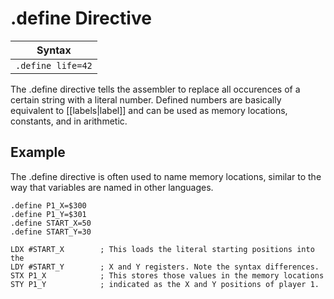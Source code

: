 .define Directive
=================
| Syntax              |
|---------------------|
|```.define life=42```|

The .define directive tells the assembler to replace all occurences of a certain
string with a literal number. Defined numbers are basically equivalent to
[[labels|label]] and can be used as memory locations, constants, and in
arithmetic.


Example
-------
The .define directive is often used to name memory locations, similar to the way
that variables are named in other languages.

    .define P1_X=$300
    .define P1_Y=$301
    .define START_X=50
    .define START_Y=30
    
    LDX #START_X        ; This loads the literal starting positions into the
    LDY #START_Y        ; X and Y registers. Note the syntax differences.
    STX P1_X            ; This stores those values in the memory locations
    STY P1_Y            ; indicated as the X and Y positions of player 1.

